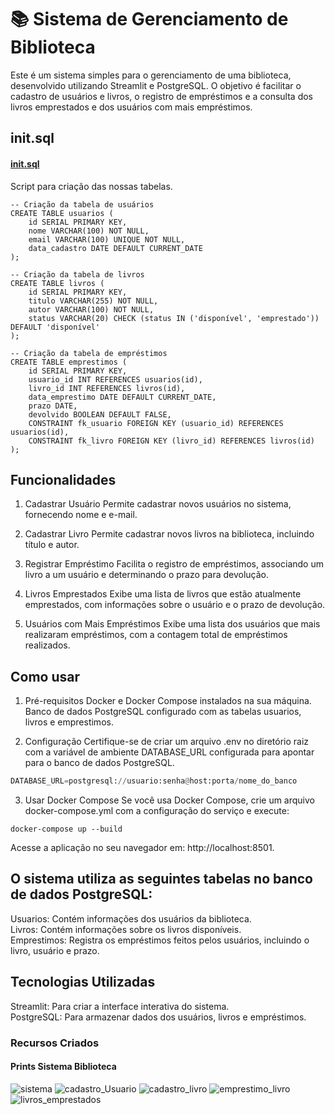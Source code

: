 # 📚 Sistema de Gerenciamento de Biblioteca
Este é um sistema simples para o gerenciamento de uma biblioteca, desenvolvido utilizando Streamlit e PostgreSQL. O objetivo é facilitar o cadastro de usuários e livros, o registro de empréstimos e a consulta dos livros emprestados e dos usuários com mais empréstimos.

## init.sql

#### [init.sql](project_sql/init.sql)

Script para criação das nossas tabelas.
``` 
-- Criação da tabela de usuários
CREATE TABLE usuarios (
    id SERIAL PRIMARY KEY,
    nome VARCHAR(100) NOT NULL,
    email VARCHAR(100) UNIQUE NOT NULL,
    data_cadastro DATE DEFAULT CURRENT_DATE
);

-- Criação da tabela de livros
CREATE TABLE livros (
    id SERIAL PRIMARY KEY,
    titulo VARCHAR(255) NOT NULL,
    autor VARCHAR(100) NOT NULL,
    status VARCHAR(20) CHECK (status IN ('disponível', 'emprestado')) DEFAULT 'disponível'
);

-- Criação da tabela de empréstimos
CREATE TABLE emprestimos (
    id SERIAL PRIMARY KEY,
    usuario_id INT REFERENCES usuarios(id),
    livro_id INT REFERENCES livros(id),
    data_emprestimo DATE DEFAULT CURRENT_DATE,
    prazo DATE,
    devolvido BOOLEAN DEFAULT FALSE,
    CONSTRAINT fk_usuario FOREIGN KEY (usuario_id) REFERENCES usuarios(id),
    CONSTRAINT fk_livro FOREIGN KEY (livro_id) REFERENCES livros(id)
);
```

## Funcionalidades
1. Cadastrar Usuário
Permite cadastrar novos usuários no sistema, fornecendo nome e e-mail.

2. Cadastrar Livro
Permite cadastrar novos livros na biblioteca, incluindo título e autor.

3. Registrar Empréstimo
Facilita o registro de empréstimos, associando um livro a um usuário e determinando o prazo para devolução.

4. Livros Emprestados
Exibe uma lista de livros que estão atualmente emprestados, com informações sobre o usuário e o prazo de devolução.

5. Usuários com Mais Empréstimos
Exibe uma lista dos usuários que mais realizaram empréstimos, com a contagem total de empréstimos realizados.

## Como usar
1. Pré-requisitos
Docker e Docker Compose instalados na sua máquina.
Banco de dados PostgreSQL configurado com as tabelas usuarios, livros e emprestimos.

2. Configuração
Certifique-se de criar um arquivo .env no diretório raiz com a variável de ambiente DATABASE_URL configurada para apontar para o banco de dados PostgreSQL. 

```python 
DATABASE_URL=postgresql://usuario:senha@host:porta/nome_do_banco
```

3. Usar Docker Compose
Se você usa Docker Compose, crie um arquivo docker-compose.yml com a configuração do serviço e execute:

```docker-compose up --build```

Acesse a aplicação no seu navegador em: http://localhost:8501.

## O sistema utiliza as seguintes tabelas no banco de dados PostgreSQL:

Usuarios: Contém informações dos usuários da biblioteca.    
Livros: Contém informações sobre os livros disponíveis.     
Emprestimos: Registra os empréstimos feitos pelos usuários, incluindo o livro, usuário e prazo.

## Tecnologias Utilizadas
Streamlit: Para criar a interface interativa do sistema.    
PostgreSQL: Para armazenar dados dos usuários, livros e empréstimos.

### Recursos Criados

#### Prints Sistema Biblioteca

![sistema](prints/sistema.png)
![cadastro_Usuario](prints/cadastro_usuario.png)
![cadastro_livro](prints/cadastro_livro.png)
![emprestimo_livro](prints/emprestimo_livro.png)
![livros_emprestados](prints/livros_emprestados.png)
